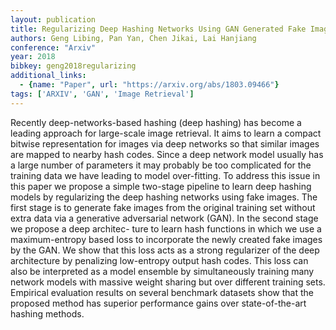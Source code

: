 ```yaml
---
layout: publication
title: Regularizing Deep Hashing Networks Using GAN Generated Fake Images
authors: Geng Libing, Pan Yan, Chen Jikai, Lai Hanjiang
conference: "Arxiv"
year: 2018
bibkey: geng2018regularizing
additional_links:
  - {name: "Paper", url: "https://arxiv.org/abs/1803.09466"}
tags: ['ARXIV', 'GAN', 'Image Retrieval']
---
```

Recently deep-networks-based hashing (deep hashing) has become a leading approach for large-scale image retrieval. It aims to learn a compact bitwise representation for images via deep networks so that similar images are mapped to nearby hash codes. Since a deep network model usually has a large number of parameters it may probably be too complicated for the training data we have leading to model over-fitting. To address this issue in this paper we propose a simple two-stage pipeline to learn deep hashing models by regularizing the deep hashing networks using fake images. The first stage is to generate fake images from the original training set without extra data via a generative adversarial network (GAN). In the second stage we propose a deep architec- ture to learn hash functions in which we use a maximum-entropy based loss to incorporate the newly created fake images by the GAN. We show that this loss acts as a strong regularizer of the deep architecture by penalizing low-entropy output hash codes. This loss can also be interpreted as a model ensemble by simultaneously training many network models with massive weight sharing but over different training sets. Empirical evaluation results on several benchmark datasets show that the proposed method has superior performance gains over state-of-the-art hashing methods.
